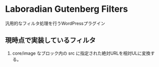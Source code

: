 Laboradian Gutenberg Filters
===========

汎用的なフィルタ処理を行うWordPressプラグイン

現時点で実装しているフィルタ
-----------------------------

1. core/image なブロック内の src に指定された絶対URLを相対ULに変換する。

